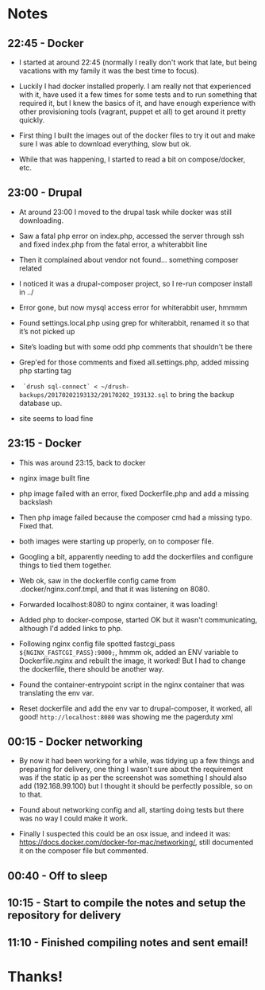 # Notes

## 22:45 - Docker

- I started at around 22:45 (normally I really don't work that late, but being vacations with my family it was the best time to focus).

- Luckily I had docker installed properly. I am really not that experienced with it, have used it a few times for some tests and to run something that required it, but I knew the basics of it, and have enough experience with other provisioning tools (vagrant, puppet et all) to get around it pretty quickly.

- First thing I built the images out of the docker files to try it out and make sure I was able to download everything, slow but ok.

- While that was happening, I started to read a bit on compose/docker, etc.

## 23:00 - Drupal

- At around 23:00 I moved to the drupal task while docker was still downloading.

- Saw a fatal php error on index.php, accessed the server through ssh and fixed index.php from the fatal error, a whiterabbit line

- Then it complained about vendor not found… something composer related

- I noticed it was a drupal-composer project, so I re-run composer install in ../

- Error gone, but now mysql access error for whiterabbit user, hmmmm

- Found settings.local.php using grep for whiterabbit, renamed it so that it’s not picked up

- Site’s loading but with some odd php comments that shouldn't be there

- Grep'ed for those comments and fixed all.settings.php, added missing php starting tag

- `` `drush sql-connect` < ~/drush-backups/20170202193132/20170202_193132.sql`` to bring the backup database up.

- site seems to load fine

## 23:15 - Docker

- This was around 23:15, back to docker

- nginx image built fine

- php image failed with an error, fixed Dockerfile.php and add a missing backslash

- Then php image failed because the composer cmd had a missing typo. Fixed that.

- both images were starting up properly, on to composer file.

- Googling a bit, apparently needing to add the dockerfiles and configure things to tied them together.

- Web ok, saw in the dockerfile config came from .docker/nginx.conf.tmpl, and that it was listening on 8080.

- Forwarded localhost:8080 to nginx container, it was loading!

- Added php to docker-compose, started OK but it wasn't communicating, although I'd added links to php.

- Following nginx config file spotted fastcgi_pass `${NGINX_FASTCGI_PASS}:9000;`, hmmm ok, added an ENV variable to Dockerfile.nginx and rebuilt the image, it worked! But I had to change the dockerfile, there should be another way.

- Found the container-entrypoint script in the nginx container that was translating the env var.

- Reset dockerfile and add the env var to drupal-composer, it worked, all good! `http://localhost:8080` was showing me the pagerduty xml

## 00:15 - Docker networking

- By now it had been working for a while, was tidying up a few things and preparing for delivery, one thing I wasn't sure about the requirement was if the static ip as per the screenshot was something I should also add (192.168.99.100) but I thought it should be perfectly possible, so on to that.

- Found about networking config and all, starting doing tests but there was no way I could make it work.

- Finally I suspected this could be an osx issue, and indeed it was: https://docs.docker.com/docker-for-mac/networking/, still documented it on the composer file but commented.


## 00:40 - Off to sleep

## 10:15 - Start to compile the notes and setup the repository for delivery

## 11:10 - Finished compiling notes and sent email!

# Thanks!
